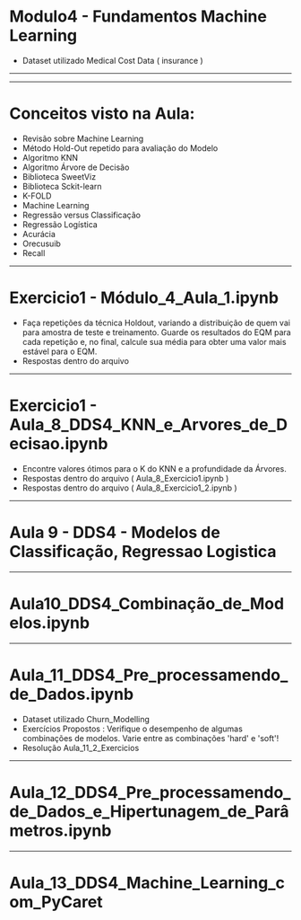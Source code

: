 # Modulo4 - Fundamentos Machine Learning
* Dataset utilizado Medical Cost Data ( insurance )
---
---
# Conceitos visto na Aula:
- Revisão sobre Machine Learning
- Método Hold-Out repetido para avaliação do Modelo
- Algoritmo KNN
- Algoritmo Árvore de Decisão
- Biblioteca SweetViz
- Biblioteca Sckit-learn
- K-FOLD
- Machine Learning
- Regressão versus Classificação
- Regressão Logística
- Acurácia
- Orecusuib
- Recall

---
# Exercicio1 - Módulo_4_Aula_1.ipynb
  * Faça repetições da técnica Holdout, variando a distribuição de quem vai para amostra de teste e treinamento. Guarde os resultados do EQM para cada repetição e, no final, calcule sua média para obter uma valor mais estável para o EQM.
 * Respostas dentro do arquivo

---
# Exercicio1 - Aula_8_DDS4_KNN_e_Arvores_de_Decisao.ipynb
*  Encontre valores ótimos para o K do KNN e a profundidade da Árvores.
*  Respostas dentro do arquivo ( Aula_8_Exercicio1.ipynb )
*  Respostas dentro do arquivo ( Aula_8_Exercicio1_2.ipynb ) 


---
# Aula 9 - DDS4 - Modelos de Classificação, Regressao Logistica

---
# Aula10_DDS4_Combinação_de_Modelos.ipynb

---
# Aula_11_DDS4_Pre_processamendo_de_Dados.ipynb 
* Dataset utilizado Churn_Modelling
* Exercícios Propostos : Verifique o desempenho de algumas combinações de modelos. Varie entre as combinações 'hard' e 'soft'!
* Resolução Aula_11_2_Exercicios

---
# Aula_12_DDS4_Pre_processamendo_de_Dados_e_Hipertunagem_de_Parâmetros.ipynb

---
# Aula_13_DDS4_Machine_Learning_com_PyCaret

